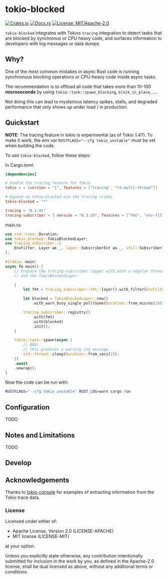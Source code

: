 # tokio-blocked

[![Crates.io](https://img.shields.io/crates/v/tokio-blocked.svg)](https://crates.io/crates/tokio-blocked)
[![Docs.rs](https://docs.rs/tokio-blocked/badge.svg)](https://docs.rs/tokio-blocked)
[![License: MIT/Apache-2.0](https://img.shields.io/badge/license-MIT%2FApache--2.0-blue.svg)](#license)

`tokio-blocked` integrates with Tokios `tracing` integration to detect tasks
that are blocked by synchronus or CPU heavy code,
and surfaces information to developers with log messages or data dumps.

## Why?

One of the most common mistakes in async Rust code is running
synchronous blocking operations or CPU-heavy code inside async tasks.

The recommendation is to offload all code that takes more than 10-100 **microseconds**
by using `tokio::task::spawn_blocking`,  `block_in_place`, ....

Not doing this can lead to mysterious latency spikes, stalls,
and degraded performance that only shows up under load / in production.

## Quickstart

**NOTE**: The tracing feature in tokio is experimental (as of Tokio 1.47).
To make it work, the env var `RUSTFLAGS="--cfg tokio_unstable"` must be set
when building the code.

To use `tokio-blocked`, follow these steps:

In Cargo.toml:
```toml
[dependencies]

# Enable the tracing feature for Tokio
tokio = = {version = "1", features = ["tracing", "rt-multi-thread"]}

# Depend on tokio-blocked and the tracing crates
tokio-blocked = "*"

tracing = "0.1.41"
tracing-subscriber = { version = "0.3.19", features = ["fmt", "env-filter"] }
```

main.rs:
```rust
use std::time::Duration;
use tokio_blocked::TokioBlockedLayer;
use tracing_subscriber::{
    EnvFilter, Layer as _, layer::SubscriberExt as _, util::SubscriberInitExt as _,
};

#[tokio::main]
async fn main() {
    // Prepare the tracing-subscriber logger with both a regular format logger
    // and the TokioBlockedLayer.

    {
        let fmt = tracing_subscriber::fmt::layer().with_filter(EnvFilter::from_default_env());

        let blocked = TokioBlockedLayer::new()
            .with_warn_busy_single_poll(Some(Duration::from_micros(150)));

        tracing_subscriber::registry()
            .with(fmt)
            .with(blocked)
            .init();
    }

    tokio::task::spawn(async {
        // BAD!
        // This produces a warning log message.
        std::thread::sleep(Duration::from_secs(2));
    })
    .await
    .unwrap();
}
```

Now the code can be run with:

```bash
RUSTFLAGS="--cfg tokio_unstable" RUST_LOG=warn cargo run
```


## Configuration

TODO


## Notes and Limitations

TODO

## Develop

## Acknowledgements

Thanks to [tokio-console](https://github.com/tokio-rs/console) for examples
of extracting information from the Tokio trace data.

### License

Licensed under either of:

- Apache License, Version 2.0 (LICENSE-APACHE)
- MIT license (LICENSE-MIT)

at your option.

Unless you explicitly state otherwise,
any contribution intentionally submitted for inclusion in the work by you, as defined in the Apache-2.0 license,
shall be dual licensed as above, without any additional terms or conditions.

